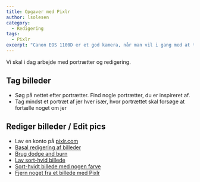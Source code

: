 ```yaml
---
title: Opgaver med Pixlr
author: lsolesen
category:
  - Redigering
tags:
  - Pixlr
excerpt: "Canon EOS 1100D er et god kamera, når man vil i gang med at tage billeder. Det koster omkring 2200 kroner med et standardobjektiv."
---
```


Vi skal i dag arbejde med portrætter og redigering.

## Tag billeder

- Søg på nettet efter portrætter. Find nogle portrætter, du er inspireret af.
- Tag mindst et portræt af jer hver især, hvor portrættet skal forsøge at fortælle noget om jer

## Rediger billeder / Edit pics

- Lav en konto på [pixlr.com](http://www.pixlr.com)
- [Basal redigering af billeder](https://www.youtube.com/watch?v=fHJpm9-gPkQ)
- [Brug dodge and burn](https://www.youtube.com/watch?v=etpGDcV-0Ic)
- [Lav sort-hvid billede](http://vimeo.com/19763291)
- [Sort-hvidt billede med nogen farve](https://www.youtube.com/watch?v=u6RGa6Rd_Ys)
- [Fjern noget fra et billede med Pixlr](https://www.youtube.com/watch?v=oZ3aCoXNVXI)
